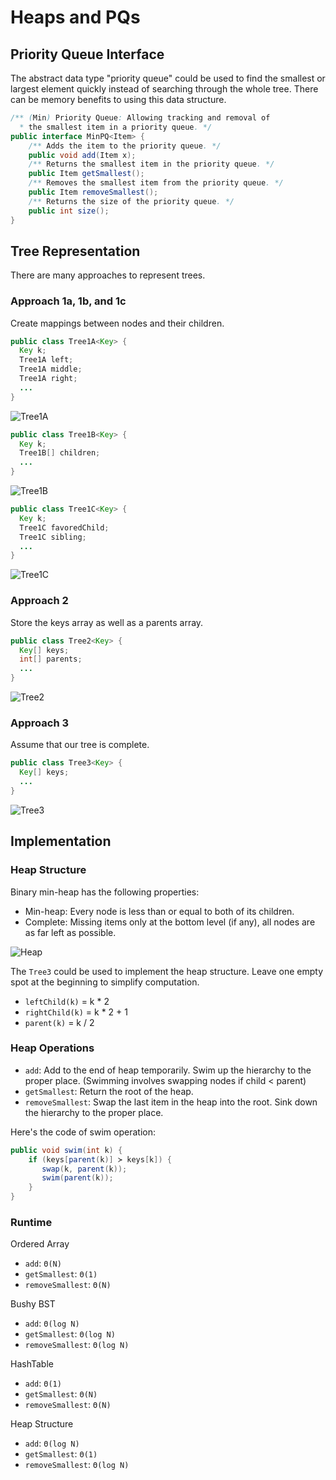 # Heaps and PQs

## Priority Queue Interface

The abstract data type "priority queue" could be used to find the smallest or largest element quickly instead of searching through the whole tree. There can be memory benefits to using this data structure.

```java
/** (Min) Priority Queue: Allowing tracking and removal of 
  * the smallest item in a priority queue. */
public interface MinPQ<Item> {
    /** Adds the item to the priority queue. */
    public void add(Item x);
    /** Returns the smallest item in the priority queue. */
    public Item getSmallest();
    /** Removes the smallest item from the priority queue. */
    public Item removeSmallest();
    /** Returns the size of the priority queue. */
    public int size();
}
```

## Tree Representation

There are many approaches to represent trees.

### Approach 1a, 1b, and 1c

Create mappings between nodes and their children.

```java
public class Tree1A<Key> {
  Key k;
  Tree1A left;
  Tree1A middle;
  Tree1A right;
  ...
}
```

![Tree1A](https://joshhug.gitbooks.io/hug61b/content/assets/Screen%20Shot%202019-03-09%20at%209.54.04%20PM.png)

```java
public class Tree1B<Key> {
  Key k;
  Tree1B[] children;
  ...
}
```

![Tree1B](https://joshhug.gitbooks.io/hug61b/content/assets/Screen%20Shot%202019-03-09%20at%2010.03.15%20PM.png)

```java
public class Tree1C<Key> {
  Key k;
  Tree1C favoredChild;
  Tree1C sibling;
  ...
}
```

![Tree1C](https://joshhug.gitbooks.io/hug61b/content/assets/Screen%20Shot%202019-03-09%20at%2010.08.44%20PM.png)

### Approach 2

Store the keys array as well as a parents array.

```java
public class Tree2<Key> {
  Key[] keys;
  int[] parents;
  ...
}
```

![Tree2](https://joshhug.gitbooks.io/hug61b/content/assets/Screen%20Shot%202019-03-09%20at%2010.15.11%20PM.png)

### Approach 3

Assume that our tree is complete.

```java
public class Tree3<Key> {
  Key[] keys;
  ...
}
```

![Tree3](https://joshhug.gitbooks.io/hug61b/content/assets/Screen%20Shot%202019-03-09%20at%2010.26.05%20PM.png)

## Implementation

### Heap Structure

Binary min-heap has the following properties:

* Min-heap: Every node is less than or equal to both of its children.
* Complete: Missing items only at the bottom level \(if any\), all nodes are as far left as possible.

![Heap](https://joshhug.gitbooks.io/hug61b/content/assets/heap-13.2.1.png)

The `Tree3` could be used to implement the heap structure. Leave one empty spot at the beginning to simplify computation.

* `leftChild(k)` = k \* 2
* `rightChild(k)` = k \* 2 + 1
* `parent(k)` = k / 2

### Heap Operations

* `add`: Add to the end of heap temporarily. Swim up the hierarchy to the proper place. \(Swimming involves swapping nodes if child &lt; parent\)
* `getSmallest`: Return the root of the heap.
* `removeSmallest`: Swap the last item in the heap into the root. Sink down the hierarchy to the proper place.

Here's the code of swim operation:

```java
public void swim(int k) {
    if (keys[parent(k)] ≻ keys[k]) {
       swap(k, parent(k));
       swim(parent(k));              
    }
}
```

### Runtime

Ordered Array

* `add`: `Θ(N)`
* `getSmallest`: `Θ(1)`
* `removeSmallest`: `Θ(N)`

Bushy BST

* `add`: `Θ(log N)`
* `getSmallest`: `Θ(log N)`
* `removeSmallest`: `Θ(log N)`

HashTable

* `add`: `Θ(1)`
* `getSmallest`: `Θ(N)`
* `removeSmallest`: `Θ(N)`

Heap Structure

* `add`: `Θ(log N)`
* `getSmallest`: `Θ(1)`
* `removeSmallest`: `Θ(log N)`

